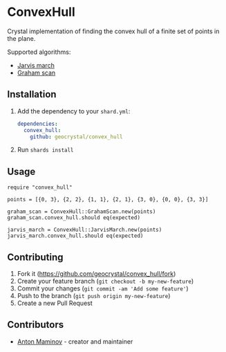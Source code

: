 # ConvexHull

Crystal implementation of finding the convex hull of a finite set of points in the plane.

Supported algorithms:

- [Jarvis march](https://en.wikipedia.org/wiki/Gift_wrapping_algorithm)
- [Graham scan](https://en.wikipedia.org/wiki/Graham_scan)

## Installation

1. Add the dependency to your `shard.yml`:

   ```yaml
   dependencies:
     convex_hull:
       github: geocrystal/convex_hull
   ```

2. Run `shards install`

## Usage

```crystal
require "convex_hull"

points = [{0, 3}, {2, 2}, {1, 1}, {2, 1}, {3, 0}, {0, 0}, {3, 3}]

graham_scan = ConvexHull::GrahamScan.new(points)
graham_scan.convex_hull.should eq(expected)

jarvis_march = ConvexHull::JarvisMarch.new(points)
jarvis_march.convex_hull.should eq(expected)
```

## Contributing

1. Fork it (<https://github.com/geocrystal/convex_hull/fork>)
2. Create your feature branch (`git checkout -b my-new-feature`)
3. Commit your changes (`git commit -am 'Add some feature'`)
4. Push to the branch (`git push origin my-new-feature`)
5. Create a new Pull Request

## Contributors

- [Anton Maminov](https://github.com/mamantoha) - creator and maintainer
